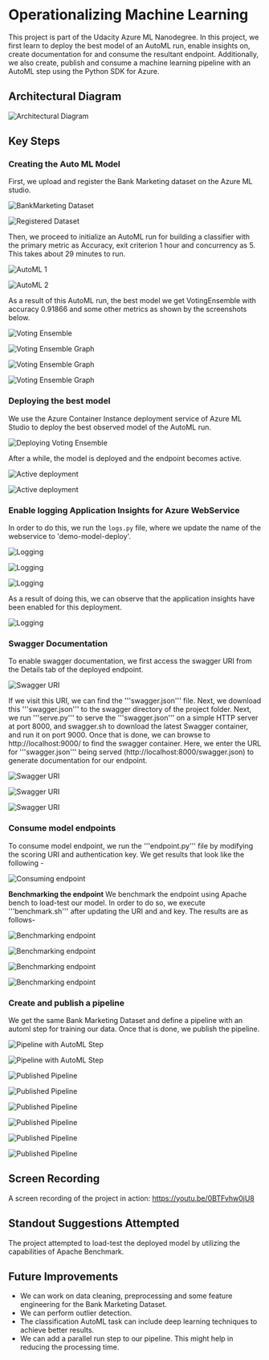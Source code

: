 # Operationalizing Machine Learning

This project is part of the Udacity Azure ML Nanodegree. In this project, we first learn to deploy the best model of an AutoML run, enable insights on, create documentation for and consume the resultant endpoint. Additionally, we also create, publish and consume a machine learning pipeline with an AutoML step using the Python SDK for Azure.

## Architectural Diagram

![Architectural Diagram](pictures/architecture.png)

## Key Steps

### Creating the Auto ML Model
First, we upload and register the Bank Marketing dataset on the Azure ML studio. 

![BankMarketing Dataset](pictures/dataset.png)

![Registered Dataset](pictures/registered-dataset.png)

Then, we proceed to initialize an AutoML run for building a classifier with the primary metric as Accuracy, exit criterion 1 hour and concurrency as 5. This takes about 29 minutes to run.

![AutoML 1](pictures/automl-1.png) 

![AutoML 2](pictures/automl-2.png)

As a result of this AutoML run, the best model we get VotingEnsemble with accuracy 0.91866 and some other metrics as shown by the screenshots below.

![Voting Ensemble](pictures/voting-ensemble-1.png)

![Voting Ensemble Graph](pictures/voting-ensemble-graph-1.png)

![Voting Ensemble Graph](pictures/voting-ensemble-graph-2.png)

![Voting Ensemble Graph](pictures/voting-ensemble-graph-3.png)

### Deploying the best model
We use the Azure Container Instance deployment service of Azure ML Studio to deploy the best observed model of the AutoML run.

![Deploying Voting Ensemble](pictures/deploy-1.png)

After a while, the model is deployed and the endpoint becomes active.

![Active deployment](pictures/deploy-2.png)

![Active deployment](pictures/deploy-3.png)

### Enable logging Application Insights for Azure WebService
In order to do this, we run the ```logs.py``` file, where we update the name of the webservice to 'demo-model-deploy'.

![Logging](pictures/logs-1.png)

![Logging](pictures/logs-2.png)

![Logging](pictures/logs-3.png)

As a result of doing this, we can observe that the application insights have been enabled for this deployment.

![Logging](pictures/logs-4.png)

### Swagger Documentation
To enable swagger documentation, we first access the swagger URI from the Details tab of the deployed endpoint.

![Swagger URI](pictures/swagger-1.png)

If we visit this URI, we can find the '''swagger.json''' file. Next, we download this '''swagger.json''' to the swagger directory of the project folder.
Next, we run '''serve.py''' to serve the '''swagger.json''' on a simple HTTP server at port 8000, and swagger.sh to download the latest Swagger container, and run it on port 9000.
Once that is done, we can browse to http://localhost:9000/ to find the swagger container. Here, we enter the URL for '''swagger.json''' being served (http://localhost:8000/swagger.json) to generate documentation for our endpoint.

![Swagger URI](pictures/swagger-2.png)

![Swagger URI](pictures/swagger-3.png)

![Swagger URI](pictures/swagger-4.png)

### Consume model endpoints
To consume model endpoint, we run the '''endpoint.py''' file by modifying the scoring URI and authentication key. We get results that look like the following - 

![Consuming endpoint](pictures/endpoint.png)

**Benchmarking the endpoint**
We benchmark the endpoint using Apache bench to load-test our model. In order to do so, we execute '''benchmark.sh''' after updating the URI and and key. The results are as follows-

![Benchmarking endpoint](pictures/benchmark-1.png)

![Benchmarking endpoint](pictures/benchmark-2.png)

![Benchmarking endpoint](pictures/benchmark-3.png)

![Benchmarking endpoint](pictures/benchmark-4.png)

### Create and publish a pipeline
We get the same Bank Marketing Dataset and define a pipeline with an automl step for training our data. Once that is done, we publish the pipeline.

![Pipeline with AutoML Step](pictures/pipeline-1.png)

![Pipeline with AutoML Step](pictures/pipeline-2.png)

![Published Pipeline](pictures/published-pipeline-1.png)

![Published Pipeline](pictures/published-pipeline-2.png)

![Published Pipeline](pictures/published-pipeline-3.png)

![Published Pipeline](pictures/published-pipeline-4.png)

![Published Pipeline](pictures/published-pipeline-5.png)

![Published Pipeline](pictures/all-pipelines.png)

## Screen Recording
A screen recording of the project in action:
https://youtu.be/0BTFvhw0jU8

## Standout Suggestions Attempted
The project attempted to load-test the deployed model by utilizing the capabilities of Apache Benchmark.

## Future Improvements
* We can work on data cleaning, preprocessing and some feature engineering for the Bank Marketing Dataset.
* We can perform outlier detection.
* The classification AutoML task can include deep learning techniques to achieve better results.
* We can add a parallel run step to our pipeline. This might help in reducing the processing time.
